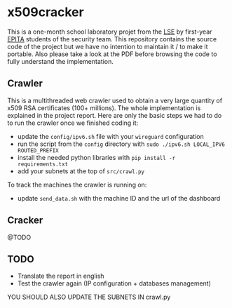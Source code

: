# x509cracker

This is a one-month school laboratory projet from the [LSE](http://lse.epita.fr)
by first-year [EPITA](https://www.epita.fr) students of the security team. This
repository contains the source code of the project but we have no intention to
maintain it / to make it portable. Also please take a look at the PDF before
browsing the code to fully understand the implementation.

## Crawler

This is a multithreaded web crawler used to obtain a very large quantity of
x509 RSA certificates (100+ millions). The whole implementation is explained in
the project report. Here are only the basic steps we had to do to run the
crawler once we finished coding it:

- update the `config/ipv6.sh` file with your `wireguard` configuration
- run the script from the `config` directory with `sudo ./ipv6.sh LOCAL_IPV6 ROUTED_PREFIX`
- install the needed python libraries with `pip install -r requirements.txt`
- add your subnets at the top of `src/crawl.py`

To track the machines the crawler is running on:

- update `send_data.sh` with the machine ID and the url of the dashboard

## Cracker

@TODO

## TODO

- Translate the report in english
- Test the crawler again (IP configuration + databases management)

YOU SHOULD ALSO UPDATE THE SUBNETS IN crawl.py

